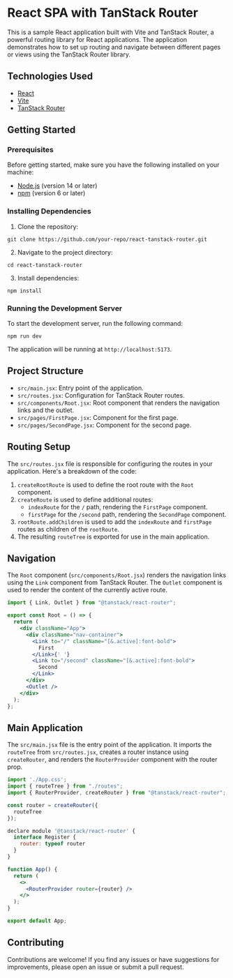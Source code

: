# React SPA with TanStack Router

This is a sample React application built with Vite and TanStack Router, a powerful routing library for React applications. The application demonstrates how to set up routing and navigate between different pages or views using the TanStack Router library.

## Technologies Used

- [React](https://reactjs.org/)
- [Vite](https://vitejs.dev/)
- [TanStack Router](https://tanstack.com/router/v1)

## Getting Started

### Prerequisites

Before getting started, make sure you have the following installed on your machine:

- [Node.js](https://nodejs.org/) (version 14 or later)
- [npm](https://www.npmjs.com/) (version 6 or later)

### Installing Dependencies

1. Clone the repository:

```
git clone https://github.com/your-repo/react-tanstack-router.git
```

2. Navigate to the project directory:

```
cd react-tanstack-router
```

3. Install dependencies:

```
npm install
```

### Running the Development Server

To start the development server, run the following command:

```
npm run dev
```

The application will be running at `http://localhost:5173`.

## Project Structure

- `src/main.jsx`: Entry point of the application.
- `src/routes.jsx`: Configuration for TanStack Router routes.
- `src/components/Root.jsx`: Root component that renders the navigation links and the outlet.
- `src/pages/FirstPage.jsx`: Component for the first page.
- `src/pages/SecondPage.jsx`: Component for the second page.

## Routing Setup

The `src/routes.jsx` file is responsible for configuring the routes in your application. Here's a breakdown of the code:

1. `createRootRoute` is used to define the root route with the `Root` component.
2. `createRoute` is used to define additional routes:
   - `indexRoute` for the `/` path, rendering the `FirstPage` component.
   - `firstPage` for the `/second` path, rendering the `SecondPage` component.
3. `rootRoute.addChildren` is used to add the `indexRoute` and `firstPage` routes as children of the `rootRoute`.
4. The resulting `routeTree` is exported for use in the main application.

## Navigation

The `Root` component (`src/components/Root.jsx`) renders the navigation links using the `Link` component from TanStack Router. The `Outlet` component is used to render the content of the currently active route.

```jsx
import { Link, Outlet } from "@tanstack/react-router";

export const Root = () => {
  return (
    <div className="App">
      <div className="nav-container">
        <Link to="/" className="[&.active]:font-bold">
          First
        </Link>{' '}
        <Link to="/second" className="[&.active]:font-bold">
          Second
        </Link>
      </div>
      <Outlet />
    </div>
  );
};
```

## Main Application

The `src/main.jsx` file is the entry point of the application. It imports the `routeTree` from `src/routes.jsx`, creates a router instance using `createRouter`, and renders the `RouterProvider` component with the router prop.

```jsx
import './App.css';
import { routeTree } from "./routes";
import { RouterProvider, createRouter } from "@tanstack/react-router";

const router = createRouter({
  routeTree
});

declare module '@tanstack/react-router' {
  interface Register {
    router: typeof router
  }
}

function App() {
  return (
    <>
      <RouterProvider router={router} />
    </>
  );
}

export default App;
```

## Contributing

Contributions are welcome! If you find any issues or have suggestions for improvements, please open an issue or submit a pull request.

